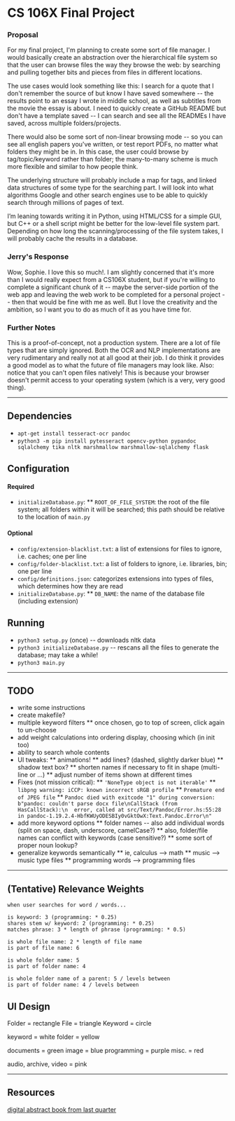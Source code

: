 # CS 106X Final Project
### Proposal
For my final project, I'm planning to create some sort of file manager. I would basically create an abstraction over the hierarchical file system so that the user can browse files the way they browse the web: by searching and pulling together bits and pieces from files in different locations.

The use cases would look something like this: I search for a quote that I don't remember the source of but know I have saved somewhere -- the results point to an essay I wrote in middle school, as well as subtitles from the movie the essay is about. I need to quickly create a GitHub README but don't have a template saved -- I can search and see all the READMEs I have saved, across multiple folders/projects.

There would also be some sort of non-linear browsing mode -- so you can see all english papers you've written, or test report PDFs, no matter what folders they might be in. In this case, the user could browse by tag/topic/keyword rather than folder; the many-to-many scheme is much more flexible and similar to how people think.

The underlying structure will probably include a map for tags, and linked data structures of some type for the searching part. I will look into what algorithms Google and other search engines use to be able to quickly search through millions of pages of text.

I’m leaning towards writing it in Python, using HTML/CSS for a simple GUI, but C++ or a shell script might be better for the low-level file system part. Depending on how long the scanning/processing of the file system takes, I will probably cache the results in a database.

### Jerry's Response
Wow, Sophie.  I love this so much!.
I am slightly concerned that it's more than I would really expect from a CS106X student, but if you're willing to complete a significant chunk of it -- maybe the server-side portion of the web app and leaving the web work to be completed for a personal project -- then that would be fine with me as well.  But I love the creativity and the ambition, so I want you to do as much of it as you have time for.

### Further Notes
This is a proof-of-concept, not a production system. There are a lot of file types that are simply ignored. Both the OCR and NLP implementations are very rudimentary and really not at all good at their job. I do think it provides a good model as to what the future of file managers may look like.
Also: notice that you can't open files natively! This is because your browser doesn't permit access to your operating system (which is a very, very good thing).

---

## Dependencies
* `apt-get install tesseract-ocr pandoc`
* `python3 -m pip install pytesseract opencv-python pypandoc sqlalchemy tika nltk marshmallow marshmallow-sqlalchemy flask`

## Configuration
#### Required
* `initializeDatabase.py`:
** `ROOT_OF_FILE_SYSTEM`: the root of the file system; all folders within it will be searched; this path should be relative to the location of `main.py`

#### Optional
* `config/extension-blacklist.txt`: a list of extensions for files to ignore, i.e. caches; one per line
* `config/folder-blacklist.txt`: a list of folders to ignore, i.e. libraries, bin; one per line
* `config/definitions.json`: categorizes extensions into types of files, which determines how they are read
* `initializeDatabase.py`:
** `DB_NAME`: the name of the database file (including extension)

## Running
* `python3 setup.py` (once) -- downloads nltk data
* `python3 initializeDatabase.py` -- rescans all the files to generate the database; may take a while!
* `python3 main.py`

---

## TODO
* write some instructions
* create makefile?
* multiple keyword filters
** once chosen, go to top of screen, click again to un-choose
* add weight calculations into ordering display, choosing which (in init too)
* ability to search whole contents
* UI tweaks:
** animations!
** add lines? (dashed, slightly darker blue)
** shadow text box?
** shorten names if necessary to fit in shape (multi-line or ...)
** adjust number of items shown at different times
* Fixes (not  mission critical):
** `'NoneType object is not iterable'`
** `libpng warning: iCCP: known incorrect sRGB profile`
** `Premature end of JPEG file`
** `Pandoc died with exitcode "1" during conversion: b"pandoc: couldn't parse docx file\nCallStack (from HasCallStack):\n  error, called at src/Text/Pandoc/Error.hs:55:28 in pandoc-1.19.2.4-HbfKWUyODESBIy0vGktOwX:Text.Pandoc.Error\n"`
* add more keyword options
** folder names -- also add individual words (split on space, dash, underscore, camelCase?)
** also, folder/file names can conflict with keywords (case sensitive?)
** some sort of proper noun lookup?
* generalize keywords semantically
** ie, calculus --> math
** music --> music type files
** programming words --> programming files

---

## (Tentative) Relevance Weights
```
when user searches for word / words...

is keyword: 3 (programming: * 0.25)
shares stem w/ keyword: 2 (programming: * 0.25)
matches phrase: 3 * length of phrase (programming: * 0.5)

is whole file name: 2 * length of file name
is part of file name: 6

is whole folder name: 5
is part of folder name: 4

is whole folder name of a parent: 5 / levels between
is part of folder name: 4 / levels between
```

## UI Design
Folder = rectangle
File = triangle
Keyword = circle

keyword = white
folder = yellow

documents = green
image = blue
programming = purple
misc. = red

audio, archive, video = pink


---

## Resources

[digital abstract book from last quarter](https://web.stanford.edu/class/archive/cs/cs106x/cs106x.1194/projects.html)
